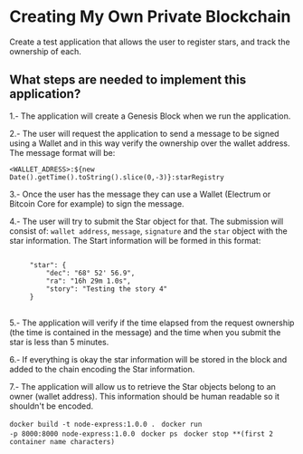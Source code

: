 # Creating My Own Private Blockchain

Create a test application that allows the user to register stars, and track the ownership of each.

## What steps are needed to implement this application?

1.- The application will create a Genesis Block when we run the application.

2.- The user will request the application to send a message to be signed using a Wallet and in this way verify the ownership over the wallet address. The message format will be:

<code><WALLET_ADRESS>:${new Date().getTime().toString().slice(0,-3)}:starRegistry</code>

3.- Once the user has the message they can use a Wallet (Electrum or Bitcoin Core for example) to sign the message.

4.- The user will try to submit the Star object for that. The submission will consist of: <code>wallet address</code>, <code>message</code>, <code>signature</code> and the <code>star</code> object with the star information. The Start information will be formed in this format:

<pre>
<code>
     "star": {
         "dec": "68° 52' 56.9",
         "ra": "16h 29m 1.0s",
         "story": "Testing the story 4"
     }
</code>
</pre>

5.- The application will verify if the time elapsed from the request ownership (the time is contained in the message) and the time when you submit the star is less than 5 minutes.

6.- If everything is okay the star information will be stored in the block and added to the chain encoding the Star information.

7.- The application will allow us to retrieve the Star objects belong to an owner (wallet address). This information should be human readable so it shouldn't be encoded.




<code>docker build -t node-express:1.0.0 . </code>
<code>docker run -p 8000:8000 node-express:1.0.0 </code>
<code>docker ps </code>
<code>docker stop **(first 2 container name characters) </code>
